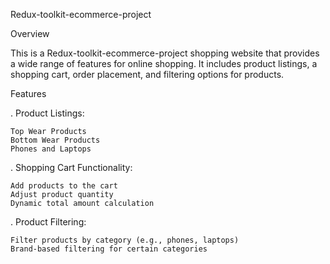 Redux-toolkit-ecommerce-project

Overview

This is a Redux-toolkit-ecommerce-project shopping website that provides a wide range of features for online shopping. It includes product listings, a shopping cart, order placement, and filtering options for products.

Features

. Product Listings:

    Top Wear Products
    Bottom Wear Products
    Phones and Laptops

. Shopping Cart Functionality:

    Add products to the cart
    Adjust product quantity
    Dynamic total amount calculation  

. Product Filtering:

    Filter products by category (e.g., phones, laptops)
    Brand-based filtering for certain categories




